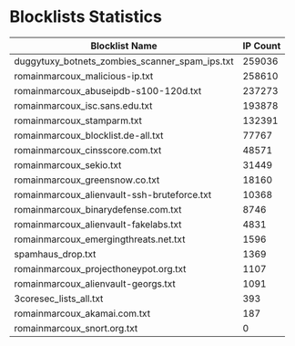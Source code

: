 # Blocklists Statistics
| Blocklist Name | IP Count |
|----|----|
| duggytuxy_botnets_zombies_scanner_spam_ips.txt | 259036 |
| romainmarcoux_malicious-ip.txt | 258610 |
| romainmarcoux_abuseipdb-s100-120d.txt | 237273 |
| romainmarcoux_isc.sans.edu.txt | 193878 |
| romainmarcoux_stamparm.txt | 132391 |
| romainmarcoux_blocklist.de-all.txt | 77767 |
| romainmarcoux_cinsscore.com.txt | 48571 |
| romainmarcoux_sekio.txt | 31449 |
| romainmarcoux_greensnow.co.txt | 18160 |
| romainmarcoux_alienvault-ssh-bruteforce.txt | 10368 |
| romainmarcoux_binarydefense.com.txt | 8746 |
| romainmarcoux_alienvault-fakelabs.txt | 4831 |
| romainmarcoux_emergingthreats.net.txt | 1596 |
| spamhaus_drop.txt | 1369 |
| romainmarcoux_projecthoneypot.org.txt | 1107 |
| romainmarcoux_alienvault-georgs.txt | 1091 |
| 3coresec_lists_all.txt | 393 |
| romainmarcoux_akamai.com.txt | 187 |
| romainmarcoux_snort.org.txt | 0 |

